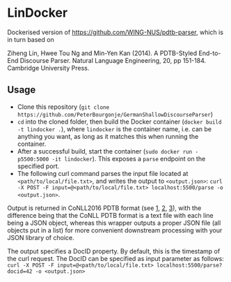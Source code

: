 # LinDocker

Dockerised version of https://github.com/WING-NUS/pdtb-parser, which is in turn based on

Ziheng Lin, Hwee Tou Ng and Min-Yen Kan (2014). A PDTB-Styled End-to-End Discourse Parser. Natural Language Engineering, 20, pp 151-184. Cambridge University Press.

## Usage
- Clone this repository (`git clone https://github.com/PeterBourgonje/GermanShallowDiscourseParser`)
- `cd` into the cloned folder, then build the Docker container (`docker build -t lindocker .`), where `lindocker` is the container name, i.e. can be anything you want, as long as it matches this when running the container.
- After a successful build, start the container (`sudo docker run -p5500:5000 -it lindocker`). This exposes a `parse` endpoint on the specified port.
- The following curl command parses the input file located at `<path/to/local/file.txt>`, and writes the output to `<output.json>`: `curl -X POST -F input=@<path/to/local/file.txt> localhost:5500/parse -o <output.json>`.

Output is returned in CoNLL2016 PDTB format (see [1](https://www.cs.brandeis.edu/~clp/conll16st/dataset.html), [2](https://github.com/attapol/conll16st), [3](https://nbviewer.jupyter.org/github/attapol/conll16st/blob/master/tutorial/tutorial.ipynb)), with the difference being that the CoNLL PDTB format is a text file with each line being a JSON object, whereas this wrapper outputs a proper JSON file (all objects put in a list) for more convenient downstream processing with your JSON library of choice.

The output specifies a DocID property. By default, this is the timestamp of the curl request. The DocID can be specified as input parameter as follows:
`curl -X POST -F input=@<path/to/local/file.txt> localhost:5500/parse?docid=42 -o <output.json>`
